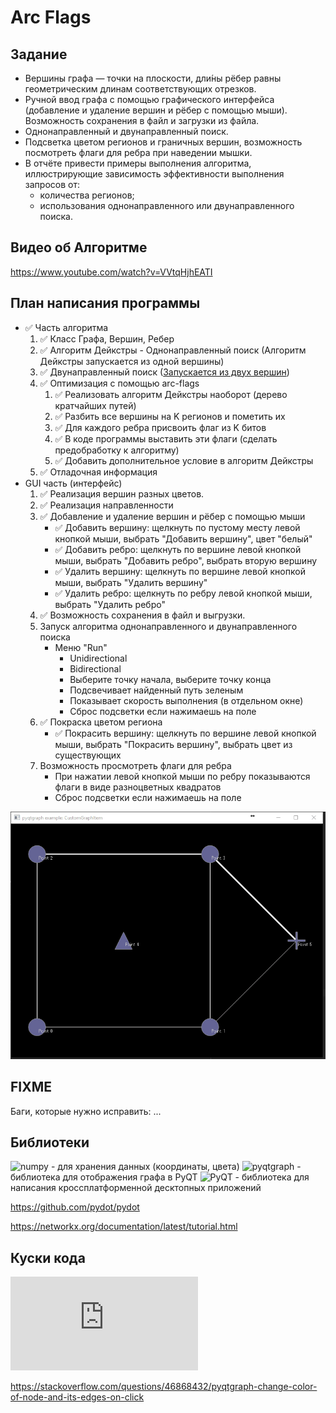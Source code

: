 # Arc Flags

## Задание

- Вершины графа — точки на плоскости, дли́ны рёбер равны геометрическим длинам соответствующих отрезков.
- Ручной ввод графа с помощью графического интерфейса (добавление и
удаление вершин и рёбер с помощью мыши). Возможность сохранения в файл и
загрузки из файла.
- Однонаправленный и двунаправленный поиск.
- Подсветка цветом регионов и граничных вершин, возможность посмотреть
флаги для ребра при наведении мышки.
- В отчёте привести примеры выполнения алгоритма, иллюстрирующие
зависимость эффективности выполнения запросов от:
    - количества регионов;
    - использования однонаправленного или двунаправленного поиска.

## Видео об Алгоритме

https://www.youtube.com/watch?v=VVtqHjhEATI

## План написания программы

- ✅ Часть алгоритма
    1. ✅ Класс Графа, Вершин, Ребер
    2. ✅ Алгоритм Дейкстры - Однонаправленный поиск (Алгоритм Дейкстры запускается из одной вершины)
    3. ✅ Двунаправленный поиск ([Запускается из двух вершин](https://neerc.ifmo.ru/wiki/index.php?title=%D0%AD%D0%B2%D1%80%D0%B8%D1%81%D1%82%D0%B8%D0%BA%D0%B8_%D0%B4%D0%BB%D1%8F_%D0%BF%D0%BE%D0%B8%D1%81%D0%BA%D0%B0_%D0%BA%D1%80%D0%B0%D1%82%D1%87%D0%B0%D0%B9%D1%88%D0%B8%D1%85_%D0%BF%D1%83%D1%82%D0%B5%D0%B9#.D0.A3.D0.BB.D1.83.D1.87.D1.88.D0.B5.D0.BD.D0.B8.D1.8F_.D0.B0.D0.BB.D0.B3.D0.BE.D1.80.D0.B8.D1.82.D0.BC.D0.B0_.D0.94.D0.B5.D0.B9.D0.BA.D1.81.D1.82.D1.80.D1.8B))
    4. ✅ Оптимизация с помощью arc-flags
        1. ✅ Реализовать алгоритм Дейкстры наоборот (дерево кратчайших путей)
        2. ✅ Разбить все вершины на K регионов и пометить их
        3. ✅ Для каждого ребра присвоить флаг из K битов
        4. ✅ В коде программы выставить эти флаги (сделать предобработку к алгоритму)
        5. ✅ Добавить дополнительное условие в алгоритм Дейкстры
    5. ✅ Отладочная информация
- GUI часть (интерфейс)
    1. ✅ Реализация вершин разных цветов.
    2. ✅ Реализация направленности
    3. ✅ Добавление и удаление вершин и рёбер с помощью мыши
       * ✅ Добавить вершину: щелкнуть по пустому месту левой кнопкой мыши, выбрать "Добавить вершину", цвет "белый"
       * ✅ Добавить ребро: щелкнуть по вершине левой кнопкой мыши, выбрать "Добавить ребро", выбрать вторую вершину
       * ✅ Удалить вершину: щелкнуть по вершине левой кнопкой мыши, выбрать "Удалить вершину"
       * ✅ Удалить ребро: щелкнуть по ребру левой кнопкой мыши, выбрать "Удалить ребро"
    4. ✅ Возможность сохранения в файл и выгрузки.
    5. Запуск алгоритма однонаправленного и двунаправленного поиска
       * Меню "Run"
         * Unidirectional
         * Bidirectional
         * Выберите точку начала, выберите точку конца
         * Подсвечивает найденный путь зеленым 
         * Показывает скорость выполнения (в отдельном окне)
         * Сброс подсветки если нажимаешь на поле
    6. ✅ Покраска цветом региона
       * ✅ Покрасить вершину: щелкнуть по вершине левой кнопкой мыши, выбрать "Покрасить вершину", выбрать цвет из существующих
    7. Возможность просмотреть флаги для ребра
       * При нажатии левой кнопкой мыши по ребру показываются флаги в виде разноцветных квадратов
       * Сброс подсветки если нажимаешь на поле


![VHi9f.gif](pictures/VHi9f.gif)

## FIXME
Баги, которые нужно исправить:
...


## Библиотеки
![numpy]() - для хранения данных (координаты, цвета)
![pyqtgraph](https://www.pyqtgraph.org/) - библиотека для отображения графа в PyQT
![PyQT]() - библиотека для написания кроссплатформенной десктопных приложений


https://github.com/pydot/pydot

https://networkx.org/documentation/latest/tutorial.html

## Куски кода

![Пример кастомного GraphItem](https://github.com/pyqtgraph/pyqtgraph/blob/develop/examples/CustomGraphItem.py)

https://stackoverflow.com/questions/46868432/pyqtgraph-change-color-of-node-and-its-edges-on-click